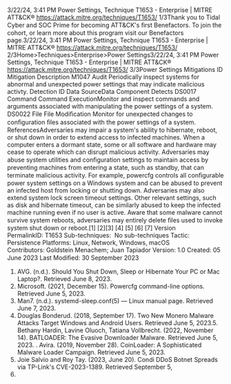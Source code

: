 3/22/24, 3:41 PM Power Settings, Technique T1653 - Enterprise | MITRE ATT&CK®
https://attack.mitre.org/techniques/T1653/ 1/3Thank you to Tidal Cyber and SOC Prime for becoming ATT&CK's ﬁrst Benefactors. To join the cohort, or learn more about this program visit our
Benefactors page.3/22/24, 3:41 PM Power Settings, Technique T1653 - Enterprise | MITRE ATT&CK®
https://attack.mitre.org/techniques/T1653/ 2/3Home>Techniques>Enterprise>Power Settings3/22/24, 3:41 PM Power Settings, Technique T1653 - Enterprise | MITRE ATT&CK®
https://attack.mitre.org/techniques/T1653/ 3/3Power Settings
Mitigations
ID Mitigation Description
M1047 Audit Periodically inspect systems for abnormal and unexpected power settings that may indicate malicious activty.
Detection
ID Data SourceData Component Detects
DS0017 Command Command
ExecutionMonitor and inspect commands and arguments associated with manipulating the power
settings of a system.
DS0022 File File Modiﬁcation Monitor for unexpected changes to conﬁguration ﬁles associated with the power settings
of a system.
ReferencesAdversaries may impair a system's ability to hibernate, reboot, or shut down in order to extend access to infected machines. When a
computer enters a dormant state, some or all software and hardware may cease to operate which can disrupt malicious activity.
Adversaries may abuse system utilities and conﬁguration settings to maintain access by preventing machines from entering a state, such as
standby, that can terminate malicious activity.
For example, powercfg controls all conﬁgurable power system settings on a Windows system and can be abused to prevent an infected
host from locking or shutting down. Adversaries may also extend system lock screen timeout settings. Other relevant settings, such as
disk and hibernate timeout, can be similarly abused to keep the infected machine running even if no user is active.
Aware that some malware cannot survive system reboots, adversaries may entirely delete ﬁles used to invoke system shut down or reboot.[1]
[2][3]
[4] [5]
[6]
[7]
Version PermalinkID: T1653
Sub-techniques:  No sub-techniques
 
Tactic: Persistence
 
Platforms: Linux, Network, Windows, macOS
Contributors: Goldstein Menachem; Juan Tapiador
Version: 1.0
Created: 05 June 2023
Last Modiﬁed: 30 September 2023
1. AVG. (n.d.). Should You Shut Down, Sleep or Hibernate Your
PC or Mac Laptop?. Retrieved June 8, 2023.
2. Microsoft. (2021, December 15). Powercfg command-line
options. Retrieved June 5, 2023.
3. Man7. (n.d.). systemd-sleep.conf(5) — Linux manual page.
Retrieved June 7, 2023.
4. Douglas Bonderud. (2018, September 17). Two New Monero
Malware Attacks Target Windows and Android Users.
Retrieved June 5, 2023.5. Bethany Hardin, Lavine Oluoch, Tatiana Vollbrecht. (2022,
November 14). BATLOADER: The Evasive Downloader
Malware. Retrieved June 5, 2023.
 . Avira. (2019, November 28). CoinLoader: A Sophisticated
Malware Loader Campaign. Retrieved June 5, 2023.
7. Joie Salvio and Roy Tay. (2023, June 20). Condi DDoS Botnet
Spreads via TP-Link's CVE-2023-1389. Retrieved September 5,
2023.